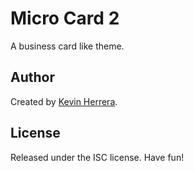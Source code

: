 Micro Card 2
============

A business card like theme.

Author
------

Created by [Kevin Herrera](https://kevin.herrera.io).

License
-------

Released under the ISC license. Have fun!